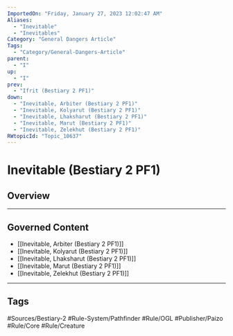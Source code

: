 ```yaml
---
ImportedOn: "Friday, January 27, 2023 12:02:47 AM"
Aliases:
  - "Inevitable"
  - "Inevitables"
Category: "General Dangers Article"
Tags:
  - "Category/General-Dangers-Article"
parent:
  - "I"
up:
  - "I"
prev:
  - "Ifrit (Bestiary 2 PF1)"
down:
  - "Inevitable, Arbiter (Bestiary 2 PF1)"
  - "Inevitable, Kolyarut (Bestiary 2 PF1)"
  - "Inevitable, Lhaksharut (Bestiary 2 PF1)"
  - "Inevitable, Marut (Bestiary 2 PF1)"
  - "Inevitable, Zelekhut (Bestiary 2 PF1)"
RWtopicId: "Topic_10637"
---
```

# Inevitable (Bestiary 2 PF1)
## Overview
---
## Governed Content
- [[Inevitable, Arbiter (Bestiary 2 PF1)]]
- [[Inevitable, Kolyarut (Bestiary 2 PF1)]]
- [[Inevitable, Lhaksharut (Bestiary 2 PF1)]]
- [[Inevitable, Marut (Bestiary 2 PF1)]]
- [[Inevitable, Zelekhut (Bestiary 2 PF1)]]


---
## Tags
#Sources/Bestiary-2 #Rule-System/Pathfinder #Rule/OGL #Publisher/Paizo #Rule/Core #Rule/Creature

